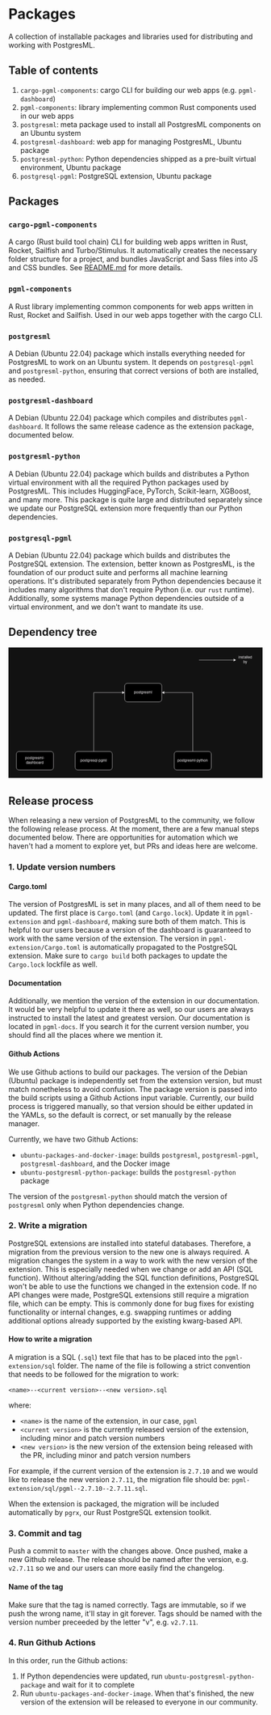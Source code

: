 # Packages

A collection of installable packages and libraries used for distributing and working with PostgresML.

## Table of contents

1. `cargo-pgml-components`: cargo CLI for building our web apps (e.g. `pgml-dashboard`)
2. `pgml-components`: library implementing common Rust components used in our web apps
3. `postgresml`: meta package used to install all PostgresML components on an Ubuntu system
4. `postgresml-dashboard`: web app for managing PostgresML, Ubuntu package
5. `postgresml-python`: Python dependencies shipped as a pre-built virtual environment, Ubuntu package
6. `postgresql-pgml`: PostgreSQL extension, Ubuntu package

## Packages

### `cargo-pgml-components`

A cargo (Rust build tool chain) CLI for building web apps written in Rust, Rocket, Sailfish and Turbo/Stimulus. It automatically creates the necessary folder structure for a project, and bundles JavaScript and Sass files into JS and CSS bundles. See [README.md](cargo-pgml-components/README.md) for more details.

### `pgml-components`

A Rust library implementing common components for web apps written in Rust, Rocket and Sailfish. Used in our web apps together with the cargo CLI.

### `postgresml`

A Debian (Ubuntu 22.04) package which installs everything needed for PostgresML to work on an Ubuntu system. It depends on `postgresql-pgml` and `postgresml-python`, ensuring that correct versions of both are installed, as needed.

### `postgresml-dashboard`

A Debian (Ubuntu 22.04) package which compiles and distributes `pgml-dashboard`. It follows the same release cadence as the extension package, documented below.

### `postgresml-python`

A Debian (Ubuntu 22.04) package which builds and distributes a Python virtual environment with all the required Python packages used by PostgresML. This includes HuggingFace, PyTorch, Scikit-learn, XGBoost, and many more. This package is quite large and distributed separately since we update our PostgreSQL extension more frequently than our Python dependencies.

### `postgresql-pgml`

A Debian (Ubuntu 22.04) package which builds and distributes the PostgreSQL extension. The extension, better known as PostgresML, is the foundation of our product suite and performs all machine learning operations. It's distributed separately from Python dependencies because it includes many algorithms that don't require Python (i.e. our `rust` runtime). Additionally, some systems manage Python dependencies outside of a virtual environment, and we don't want to mandate its use.

## Dependency tree

![dependency tree](./dependency-tree.png)

## Release process

When releasing a new version of PostgresML to the community, we follow the following release process. At the moment, there are a few manual steps documented below. There are opportunities for automation which we haven't had a moment to explore yet, but PRs and ideas here are welcome.

### 1. Update version numbers

#### Cargo.toml

The version of PostgresML is set in many places, and all of them need to be updated. The first place is `Cargo.toml` (and `Cargo.lock`). Update it in `pgml-extension` and `pgml-dashboard`, making sure both of them match. This is helpful to our users because a version of the dashboard is guaranteed to work with the same version of the extension. The version in `pgml-extension/Cargo.toml` is automatically propagated to the PostgreSQL extension. Make sure to `cargo build` both packages to update the `Cargo.lock` lockfile as well.

#### Documentation

Additionally, we mention the version of the extension in our documentation. It would be very helpful to update it there as well, so our users are always instructed to install the latest and greatest version. Our documentation is located in `pgml-docs`. If you search it for the current version number, you should find all the places where we mention it.

#### Github Actions

We use Github actions to build our packages. The version of the Debian (Ubuntu) package is independently set from the extension version, but must match nonetheless to avoid confusion. The package version is passed into the build scripts using a Github Actions input variable. Currently, our build process is triggered manually, so that version should be either updated in the YAMLs, so the default is correct, or set manually by the release manager.

Currently, we have two Github Actions:

- `ubuntu-packages-and-docker-image`: builds `postgresml`, `postgresml-pgml`, `postgresml-dashboard`, and the Docker image
- `ubuntu-postgresml-python-package`: builds the `postgresml-python` package

The version of the `postgresml-python` should match the version of `postgresml` only when Python dependencies change.

### 2. Write a migration

PostgreSQL extensions are installed into stateful databases. Therefore, a migration from the previous version to the new one is always required. A migration changes the system in a way to work with the new version of the extension. This is especially needed when we change or add an API (SQL function). Without altering/adding the SQL function definitions, PostgreSQL won't be able to use the functions we changed in the extension code. If no API changes were made, PostgreSQL extensions still require a migration file, which can be empty. This is commonly done for bug fixes for existing functionality or internal changes, e.g. swapping runtimes or adding additional options already supported by the existing kwarg-based API.

#### How to write a migration

A migration is a SQL (`.sql`) text file that has to be placed into the `pgml-extension/sql` folder. The name of the file is following a strict convention that needs to be followed for the migration to work:

```
<name>--<current version>--<new version>.sql
```

where:

- `<name>` is the name of the extension, in our case, `pgml`
- `<current version>` is the currently released version of the extension, including minor and patch version numbers
- `<new version>` is the new version of the extension being released with the PR, including minor and patch version numbers

For example, if the current version of the extension is `2.7.10` and we would like to release the new version `2.7.11`, the migration file should be: `pgml-extension/sql/pgml--2.7.10--2.7.11.sql`.

When the extension is packaged, the migration will be included automatically by `pgrx`, our Rust PostgreSQL extension toolkit.

### 3. Commit and tag

Push a commit to `master` with the changes above. Once pushed, make a new Github release. The release should be named after the version, e.g. `v2.7.11` so we and our users can more easily find the changelog.

#### Name of the tag

Make sure that the tag is named correctly. Tags are immutable, so if we push the wrong name, it'll stay in git forever. Tags should be named with the version number preceeded by the letter "v", e.g. `v2.7.11`.

### 4. Run Github Actions

In this order, run the Github actions:

1. If Python dependencies were updated, run `ubuntu-postgresml-python-package` and wait for it to complete
2. Run `ubuntu-packages-and-docker-image`. When that's finished, the new version of the extension will be released to everyone in our community.

